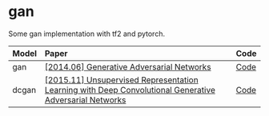 # gan
Some gan implementation with tf2 and pytorch.


| Model | Paper | Code |
|:----|:----|:----|
|gan  |[\[2014.06\] Generative Adversarial Networks](https://arxiv.org/abs/1406.2661)|[Code](./gan)|
|dcgan|[\[2015.11\] Unsupervised Representation Learning with Deep Convolutional Generative Adversarial Networks](https://arxiv.org/abs/1511.06434)|[Code](./gan)|
